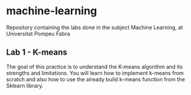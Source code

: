 # machine-learning
Repository containing the labs done in the subject Machine Learning, at Universitat Pompeu Fabra

## Lab 1 - K-means
The goal of this practice is to understand the K-means algorithm and its strengths and limitations. You will learn
how to implement k-means from scratch and also how to use the already build k-means function from the Sklearn
library.
